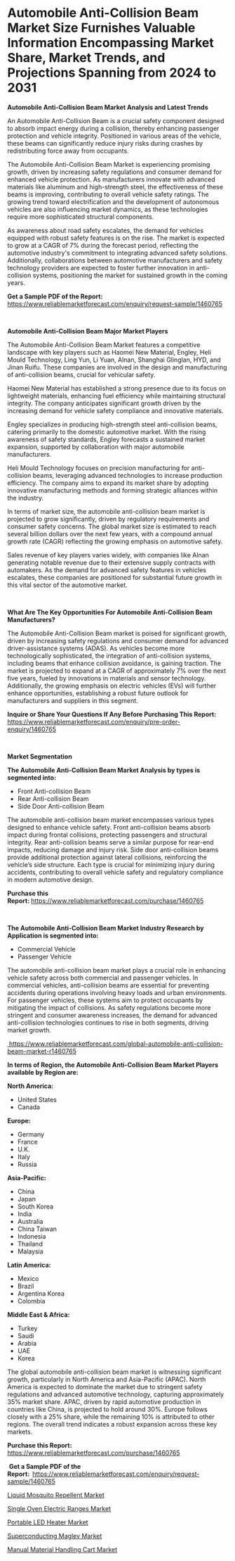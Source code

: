 <p><h1>Automobile Anti-Collision Beam Market Size Furnishes Valuable Information Encompassing Market Share, Market Trends, and Projections Spanning from 2024 to 2031</h1></p><p><strong>Automobile Anti-Collision Beam Market Analysis and Latest Trends</strong></p>
<p><p>An Automobile Anti-Collision Beam is a crucial safety component designed to absorb impact energy during a collision, thereby enhancing passenger protection and vehicle integrity. Positioned in various areas of the vehicle, these beams can significantly reduce injury risks during crashes by redistributing force away from occupants.</p><p>The Automobile Anti-Collision Beam Market is experiencing promising growth, driven by increasing safety regulations and consumer demand for enhanced vehicle protection. As manufacturers innovate with advanced materials like aluminum and high-strength steel, the effectiveness of these beams is improving, contributing to overall vehicle safety ratings. The growing trend toward electrification and the development of autonomous vehicles are also influencing market dynamics, as these technologies require more sophisticated structural components.</p><p>As awareness about road safety escalates, the demand for vehicles equipped with robust safety features is on the rise. The market is expected to grow at a CAGR of 7% during the forecast period, reflecting the automotive industry's commitment to integrating advanced safety solutions. Additionally, collaborations between automotive manufacturers and safety technology providers are expected to foster further innovation in anti-collision systems, positioning the market for sustained growth in the coming years.</p></p>
<p><strong>Get a Sample PDF of the Report:&nbsp;</strong> <a href="https://www.reliablemarketforecast.com/enquiry/request-sample/1460765?utm_campaign=1097&utm_medium=2&utm_source=Github&utm_content=ia&utm_term=11122024&utm_id=automobile-anti-collision-beam">https://www.reliablemarketforecast.com/enquiry/request-sample/1460765</a></p>
<p>&nbsp;</p>
<p><strong>Automobile Anti-Collision Beam Major Market Players</strong></p>
<p><p>The Automobile Anti-Collision Beam Market features a competitive landscape with key players such as Haomei New Material, Engley, Heli Mould Technology, Ling Yun, Li Yuan, Alnan, Shanghai Glinglan, HYD, and Jinan Ruifu. These companies are involved in the design and manufacturing of anti-collision beams, crucial for vehicular safety.</p><p>Haomei New Material has established a strong presence due to its focus on lightweight materials, enhancing fuel efficiency while maintaining structural integrity. The company anticipates significant growth driven by the increasing demand for vehicle safety compliance and innovative materials. </p><p>Engley specializes in producing high-strength steel anti-collision beams, catering primarily to the domestic automotive market. With the rising awareness of safety standards, Engley forecasts a sustained market expansion, supported by collaboration with major automobile manufacturers.</p><p>Heli Mould Technology focuses on precision manufacturing for anti-collision beams, leveraging advanced technologies to increase production efficiency. The company aims to expand its market share by adopting innovative manufacturing methods and forming strategic alliances within the industry.</p><p>In terms of market size, the automobile anti-collision beam market is projected to grow significantly, driven by regulatory requirements and consumer safety concerns. The global market size is estimated to reach several billion dollars over the next few years, with a compound annual growth rate (CAGR) reflecting the growing emphasis on automotive safety.</p><p>Sales revenue of key players varies widely, with companies like Alnan generating notable revenue due to their extensive supply contracts with automakers. As the demand for advanced safety features in vehicles escalates, these companies are positioned for substantial future growth in this vital sector of the automotive market.</p></p>
<p>&nbsp;</p>
<p><strong>What Are The Key Opportunities For Automobile Anti-Collision Beam Manufacturers?</strong></p>
<p><p>The Automobile Anti-Collision Beam market is poised for significant growth, driven by increasing safety regulations and consumer demand for advanced driver-assistance systems (ADAS). As vehicles become more technologically sophisticated, the integration of anti-collision systems, including beams that enhance collision avoidance, is gaining traction. The market is projected to expand at a CAGR of approximately 7% over the next five years, fueled by innovations in materials and sensor technology. Additionally, the growing emphasis on electric vehicles (EVs) will further enhance opportunities, establishing a robust future outlook for manufacturers and suppliers in this segment.</p></p>
<p><strong>Inquire or Share Your Questions If Any Before Purchasing This Report:</strong> <a href="https://www.reliablemarketforecast.com/enquiry/pre-order-enquiry/1460765?utm_campaign=1097&utm_medium=2&utm_source=Github&utm_content=ia&utm_term=11122024&utm_id=automobile-anti-collision-beam">https://www.reliablemarketforecast.com/enquiry/pre-order-enquiry/1460765</a></p>
<p>&nbsp;</p>
<p><strong>Market Segmentation</strong></p>
<p><strong>The Automobile Anti-Collision Beam Market Analysis by types is segmented into:</strong></p>
<p><ul><li>Front Anti-collision Beam</li><li>Rear Anti-collision Beam</li><li>Side Door Anti-collision Beam</li></ul></p>
<p><p>The automobile anti-collision beam market encompasses various types designed to enhance vehicle safety. Front anti-collision beams absorb impact during frontal collisions, protecting passengers and structural integrity. Rear anti-collision beams serve a similar purpose for rear-end impacts, reducing damage and injury risk. Side door anti-collision beams provide additional protection against lateral collisions, reinforcing the vehicle’s side structure. Each type is crucial for minimizing injury during accidents, contributing to overall vehicle safety and regulatory compliance in modern automotive design.</p></p>
<p><strong>Purchase this Report:&nbsp;</strong><a href="https://www.reliablemarketforecast.com/purchase/1460765?utm_campaign=1097&utm_medium=2&utm_source=Github&utm_content=ia&utm_term=11122024&utm_id=automobile-anti-collision-beam">https://www.reliablemarketforecast.com/purchase/1460765</a></p>
<p>&nbsp;</p>
<p><strong>The Automobile Anti-Collision Beam Market Industry Research by Application is segmented into:</strong></p>
<p><ul><li>Commercial Vehicle</li><li>Passenger Vehicle</li></ul></p>
<p><p>The automobile anti-collision beam market plays a crucial role in enhancing vehicle safety across both commercial and passenger vehicles. In commercial vehicles, anti-collision beams are essential for preventing accidents during operations involving heavy loads and urban environments. For passenger vehicles, these systems aim to protect occupants by mitigating the impact of collisions. As safety regulations become more stringent and consumer awareness increases, the demand for advanced anti-collision technologies continues to rise in both segments, driving market growth.</p></p>
<p><a href="https://www.reliablemarketforecast.com/global-automobile-anti-collision-beam-market-r1460765?utm_campaign=1097&utm_medium=2&utm_source=Github&utm_content=ia&utm_term=11122024&utm_id=automobile-anti-collision-beam">&nbsp;https://www.reliablemarketforecast.com/global-automobile-anti-collision-beam-market-r1460765</a></p>
<p><strong>In terms of Region, the Automobile Anti-Collision Beam Market Players available by Region are:</strong></p>
<p>
    <p> <strong> North America: </strong>
        <ul>
            <li>United States</li>
            <li>Canada</li>
        </ul>
        </p> 
    <p> <strong> Europe: </strong>
        <ul>
            <li>Germany</li>
            <li>France</li>
            <li>U.K.</li>
            <li>Italy</li>
            <li>Russia</li>
        </ul>
        </p> 
    <p> <strong> Asia-Pacific: </strong>
        <ul>
            <li>China</li>
            <li>Japan</li>
            <li>South Korea</li>
            <li>India</li>
            <li>Australia</li>
            <li>China Taiwan</li>
            <li>Indonesia</li>
            <li>Thailand</li>
            <li>Malaysia</li>
        </ul>
        </p> 
    <p> <strong> Latin America: </strong>
        <ul>
            <li>Mexico</li>
            <li>Brazil</li>
            <li>Argentina Korea</li>
            <li>Colombia</li>
        </ul>
        </p> 
    <p> <strong> Middle East & Africa: </strong>
        <ul>
            <li>Turkey</li>
            <li>Saudi</li>
            <li>Arabia</li>
            <li>UAE</li>
            <li>Korea</li>
        </ul>
    </p>
    </p>
<p><p>The global automobile anti-collision beam market is witnessing significant growth, particularly in North America and Asia-Pacific (APAC). North America is expected to dominate the market due to stringent safety regulations and advanced automotive technology, capturing approximately 35% market share. APAC, driven by rapid automotive production in countries like China, is projected to hold around 30%. Europe follows closely with a 25% share, while the remaining 10% is attributed to other regions. The overall trend indicates a robust expansion across these key markets.</p></p>
<p><strong>Purchase this Report: </strong><a href="https://www.reliablemarketforecast.com/purchase/1460765?utm_campaign=1097&utm_medium=2&utm_source=Github&utm_content=ia&utm_term=11122024&utm_id=automobile-anti-collision-beam">https://www.reliablemarketforecast.com/purchase/1460765</a></p>
<p>&nbsp;<strong>Get a Sample PDF of the Report:&nbsp;&nbsp;</strong><a href="https://www.reliablemarketforecast.com/enquiry/request-sample/1460765?utm_campaign=1097&utm_medium=2&utm_source=Github&utm_content=ia&utm_term=11122024&utm_id=automobile-anti-collision-beam">https://www.reliablemarketforecast.com/enquiry/request-sample/1460765</a></p>
<p><strong></strong></p>
<p><p><a href="https://www.linkedin.com/pulse/rev-athenaur-okk4f?utm_campaign=1097&utm_medium=2&utm_source=Github&utm_content=ia&utm_term=11122024&utm_id=automobile-anti-collision-beam">Liquid Mosquito Repellent Market</a></p><p><a href="https://www.linkedin.com/pulse/single-oven-electric-ranges-market-study-report-includinginformation-79uof?utm_campaign=1097&utm_medium=2&utm_source=Github&utm_content=ia&utm_term=11122024&utm_id=automobile-anti-collision-beam">Single Oven Electric Ranges Market</a></p><p><a href="https://github.com/hammelximalschid/Market-Research-Report-List-1/blob/main/portable-led-heater-market.md?utm_campaign=1097&utm_medium=2&utm_source=Github&utm_content=ia&utm_term=11122024&utm_id=automobile-anti-collision-beam">Portable LED Heater Market</a></p><p><a href="https://www.linkedin.com/pulse/analyzing-hashub-gbd8f?utm_campaign=1097&utm_medium=2&utm_source=Github&utm_content=ia&utm_term=11122024&utm_id=automobile-anti-collision-beam">Superconducting Maglev Market</a></p><p><a href="https://github.com/antonioc6hal/Market-Research-Report-List-1/blob/main/manual-material-handling-cart-market.md?utm_campaign=1097&utm_medium=2&utm_source=Github&utm_content=ia&utm_term=11122024&utm_id=automobile-anti-collision-beam">Manual Material Handling Cart Market</a></p></p>